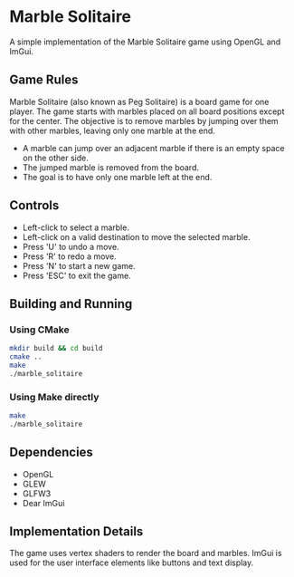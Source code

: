 # Marble Solitaire

A simple implementation of the Marble Solitaire game using OpenGL and ImGui.

## Game Rules
Marble Solitaire (also known as Peg Solitaire) is a board game for one player. The game starts with marbles placed on all board positions except for the center. The objective is to remove marbles by jumping over them with other marbles, leaving only one marble at the end.

- A marble can jump over an adjacent marble if there is an empty space on the other side.
- The jumped marble is removed from the board.
- The goal is to have only one marble left at the end.

## Controls
- Left-click to select a marble.
- Left-click on a valid destination to move the selected marble.
- Press 'U' to undo a move.
- Press 'R' to redo a move.
- Press 'N' to start a new game.
- Press 'ESC' to exit the game.

## Building and Running

### Using CMake
```bash
mkdir build && cd build
cmake ..
make
./marble_solitaire
```

### Using Make directly
```bash
make
./marble_solitaire
```

## Dependencies
- OpenGL
- GLEW
- GLFW3
- Dear ImGui

## Implementation Details
The game uses vertex shaders to render the board and marbles. ImGui is used for the user interface elements like buttons and text display.